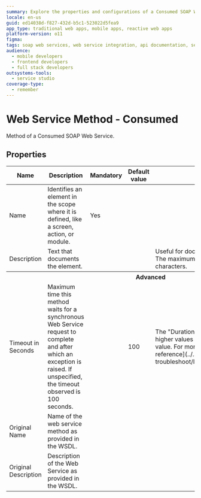 ```yaml
---
summary: Explore the properties and configurations of a Consumed SOAP Web Service method in OutSystems 11 (O11).
locale: en-us
guid: ed14038d-f827-432d-b5c1-523022d5fea9
app_type: traditional web apps, mobile apps, reactive web apps
platform-version: o11
figma:
tags: soap web services, web service integration, api documentation, service orchestration
audience:
  - mobile developers
  - frontend developers
  - full stack developers
outsystems-tools:
  - service studio
coverage-type:
  - remember
---
```


# Web Service Method - Consumed

Method of a Consumed SOAP Web Service.

## Properties

<table markdown="1">
<thead>
<tr>
<th>Name</th>
<th>Description</th>
<th>Mandatory</th>
<th>Default value</th>
<th>Observations</th>
</tr>
</thead>
<tbody>
<tr>
<td title="Name">Name</td>
<td>Identifies an element in the scope where it is defined, like a screen, action, or module.</td>
<td>Yes</td>
<td></td>
<td></td>
</tr>
<tr>
<td title="Description">Description</td>
<td>Text that documents the element.</td>
<td></td>
<td></td>
<td>Useful for documentation purpose.<br/>The maximum size of this property is 2000 characters.</td>
</tr>
<tr >
<th colspan="5">Advanced</th>
</tr>
<tr>
<td title="TimeoutInSeconds">Timeout in Seconds</td>
<td>Maximum time this method waits for a synchronous Web Service request to complete and after which an exception is raised. If unspecified, the timeout observed is 100 seconds.</td>
<td></td>
<td>100</td>
<td>The "Duration" field in integration logs can have higher values than the "Timeout in Seconds" value. For more information check [Log data reference](../../../monitor-and-troubleshoot/logging/reference.md#integration).</td>
</tr>
<tr>
<td title="OriginalName">Original Name</td>
<td>Name of the web service method as provided in the WSDL.</td>
<td></td>
<td></td>
<td></td>
</tr>
<tr>
<td title="OriginalDescription">Original Description</td>
<td>Description of the Web Service as provided in the WSDL.</td>
<td></td>
<td></td>
<td></td>
</tr>
</tbody>
</table>

